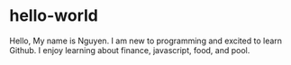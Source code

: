 # hello-world

Hello,
My name is Nguyen. I am new to programming and excited to learn Github. 
I enjoy learning about finance, javascript, food, and pool.
